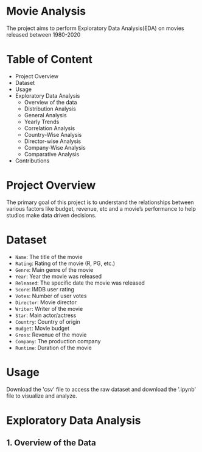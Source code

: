 # Movie Analysis
The project aims to perform Exploratory Data Analysis(EDA) on movies released between 1980-2020
# Table of Content
- Project Overview
- Dataset
- Usage
- Exploratory Data Analysis
  - Overview of the data
  - Distribution Analysis
  - General Analysis
  - Yearly Trends
  - Correlation Analysis
  - Country-Wise Analysis
  - Director-wise Analysis
  - Company-Wise Analysis
  - Comparative Analysis
- Contributions
# Project Overview
The primary goal of this project is to understand the relationships between various factors like budget, revenue, etc and a movie’s performance to help studios make data driven decisions.
# Dataset
- `Name`: The title of the movie
- `Rating`: Rating of the movie (R, PG, etc.)
- `Genre`: Main genre of the movie
- `Year`: Year the movie was released
- `Released`: The specific date the movie was released
- `Score`: IMDB user rating
- `Votes`: Number of user votes
- `Director`: Movie director
- `Writer`: Writer of the movie
- `Star`: Main actor/actress
- `Country`: Country of origin
- `Budget`: Movie budget
- `Gross`: Revenue of the movie
- `Company`: The production company
- `Runtime`: Duration of the movie
# Usage
Download the 'csv' file to access the raw dataset and download the '.ipynb' file to visualize and analyze.
# Exploratory Data Analysis
## 1. Overview of the Data
